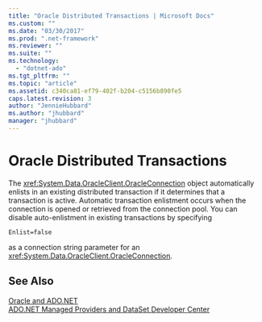 ```yaml
---
title: "Oracle Distributed Transactions | Microsoft Docs"
ms.custom: ""
ms.date: "03/30/2017"
ms.prod: ".net-framework"
ms.reviewer: ""
ms.suite: ""
ms.technology: 
  - "dotnet-ado"
ms.tgt_pltfrm: ""
ms.topic: "article"
ms.assetid: c340ca81-ef79-402f-b204-c5156b890fe5
caps.latest.revision: 3
author: "JennieHubbard"
ms.author: "jhubbard"
manager: "jhubbard"
---
```

# Oracle Distributed Transactions
The <xref:System.Data.OracleClient.OracleConnection> object automatically enlists in an existing distributed transaction if it determines that a transaction is active. Automatic transaction enlistment occurs when the connection is opened or retrieved from the connection pool. You can disable auto-enlistment in existing transactions by specifying  
  
```  
Enlist=false  
```  
  
 as a connection string parameter for an <xref:System.Data.OracleClient.OracleConnection>.  
  
## See Also  
 [Oracle and ADO.NET](../../../../docs/framework/data/adonet/oracle-and-adonet.md)   
 [ADO.NET Managed Providers and DataSet Developer Center](http://go.microsoft.com/fwlink/?LinkId=217917)